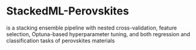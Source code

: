 # StackedML-Perovskites
is a stacking ensemble pipeline with nested cross-validation, feature selection, Optuna-based hyperparameter tuning, and both regression and classification tasks of perovskites materials
